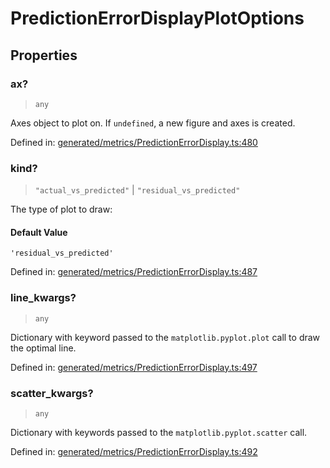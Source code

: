 # PredictionErrorDisplayPlotOptions

## Properties

### ax?

> `any`

Axes object to plot on. If `undefined`, a new figure and axes is created.

Defined in:  [generated/metrics/PredictionErrorDisplay.ts:480](https://github.com/transitive-bullshit/scikit-learn-ts/blob/122b3c0/packages/sklearn/src/generated/metrics/PredictionErrorDisplay.ts#L480)

### kind?

> `"actual_vs_predicted"` \| `"residual_vs_predicted"`

The type of plot to draw:

#### Default Value

`'residual_vs_predicted'`

Defined in:  [generated/metrics/PredictionErrorDisplay.ts:487](https://github.com/transitive-bullshit/scikit-learn-ts/blob/122b3c0/packages/sklearn/src/generated/metrics/PredictionErrorDisplay.ts#L487)

### line\_kwargs?

> `any`

Dictionary with keyword passed to the `matplotlib.pyplot.plot` call to draw the optimal line.

Defined in:  [generated/metrics/PredictionErrorDisplay.ts:497](https://github.com/transitive-bullshit/scikit-learn-ts/blob/122b3c0/packages/sklearn/src/generated/metrics/PredictionErrorDisplay.ts#L497)

### scatter\_kwargs?

> `any`

Dictionary with keywords passed to the `matplotlib.pyplot.scatter` call.

Defined in:  [generated/metrics/PredictionErrorDisplay.ts:492](https://github.com/transitive-bullshit/scikit-learn-ts/blob/122b3c0/packages/sklearn/src/generated/metrics/PredictionErrorDisplay.ts#L492)
